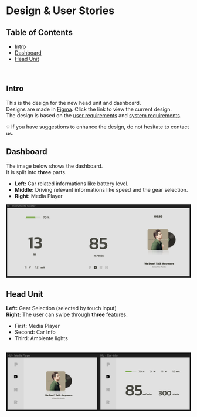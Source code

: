 # Design & User Stories

## Table of Contents
- [Intro](#intro)
- [Dashboard](#dashboard)
- [Head Unit](#head-unit)
<br>

## Intro

This is the design for the new head unit and dashboard. <br>
Designs are made in [Figma](https://www.figma.com/file/mVfEtLbcduyV5czodVTCHv/HMI-Cluster-Design-(Community)?type=design&node-id=104%3A12&mode=design&t=MNUstrlhuIIZIg9A-1). Click the link to view the current design. <br>
The design is based on the [user requirements](../project-requirements.md#user-requirements) and [system requirements](../project-requirements.md#system-requirements). <br>

💡 If you have suggestions to enhance the design, do not hesitate to contact us. <br>

## Dashboard 
The image below shows the dashboard. <br>
It is split into **three** parts. <br>
- **Left:** Car related informations like battery level. <br>
- **Middle:** Driving relevant informations like speed and the gear selection. <br>
- **Right:** Media Player <br>

 <img src="./images/design-dashboard.png">

## Head Unit 
**Left:**  Gear Selection (selected by touch input) <br>
**Right:** The user can swipe through **three** features. 
- First:  Media Player <br>
- Second: Car Info
- Third:  Ambiente lights

<br>
 <img src="./images/design-headunit.png">



